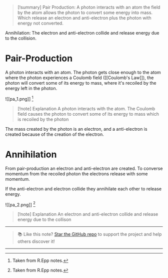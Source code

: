 
>[!summary]
>Pair Production:
A photon interacts with an atom the field by the atom allows the photon to convert some energy into mass. Which release an electron and anti-electron plus the photon with energy not converted.
>
Annihilation:
The electron and anti-electron collide and release energy due to the collision.

# Pair-Production 
A photon interacts with an atom. The photon gets close enough to the atom where the photon experiences a Coulomb field ([[Coulomb's Law]]), the photon will convert some of its energy to mass, where it's recoiled by the energy left in the photon.

![[pa_1.png]]
[^1]
>[!note] Explanation
A photon interacts with the atom. 
The Coulomb field causes the photon to convert some of its energy to mass which is recoiled by the photon

The mass created by the photon is an electron, and a anti-electron is created because of the creation of the electron. 

# Annihilation
From pair-production an electron and anti-electron are created. To converse momentum from the recoiled photon the electrons release with some momentum.

If the anti-electron and electron collide they annihilate each other to release energy.

![[pa_2.png]]
[^1]
>[!note] Explanation
An electron and anti-electron collide and release energy due to the collison

[^1]: Taken from R.Epp notes.

---

> 📚 Like this note? [Star the GitHub repo](https://github.com/rajeevphysics/Obsidan-MathMatter) to support the project and help others discover it!

---
